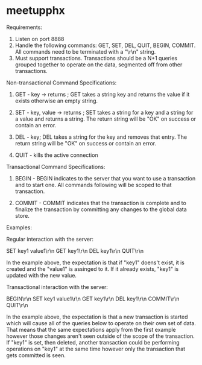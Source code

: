 # meetupphx

Requirements:

1. Listen on port 8888
2. Handle the following commands: GET, SET, DEL, QUIT, BEGIN, COMMIT. All commands need to be terminated with a "\r\n" string.
3. Must support transactions. Transactions should be a N+1 queries grouped together to operate on the data, segmented off from other transactions.

Non-transactional Command Specifications:

1. GET - key -> returns ; GET takes a string key and returns the value if it exists otherwise an empty string.

2. SET - key, value -> returns ; SET takes a string for a key and a string for a value and returns a string. The return string will be "OK" on success or contain an error.

3. DEL - key; DEL takes a string for the key and removes that entry. The return string will be "OK" on success or contain an error.

4. QUIT - kills the active connection

Transactional Command Specifications:

1. BEGIN - BEGIN indicates to the server that you want to use a transaction and to start one. All commands following will be scoped to that transaction.

2. COMMIT - COMMIT indicates that the transaction is complete and to finalize the transaction by committing any changes to the global data store.

Examples:

Regular interaction with the server:

SET key1 value1\r\n
GET key1\r\n
DEL key1\r\n
QUIT\r\n

In the example above, the expectation is that if "key1" doens't exist, it is created and the "value1" is assinged to it. If it already exists, "key1" is updated with the new value.

Transactional interaction with the server:

BEGIN\r\n
SET key1 value1\r\n
GET key1\r\n
DEL key1\r\n
COMMIT\r\n
QUIT\r\n

In the example above, the expectation is that a new transaction is started which will cause all of the queries below to operate on their own set of data. That means that the same expectations apply from the first example however those changes aren't seen outside of the scope of the transaction. If "key1" is set, then deleted, another transaction could be performing operations on "key1" at the same time however only the transaction that gets committed is seen.
